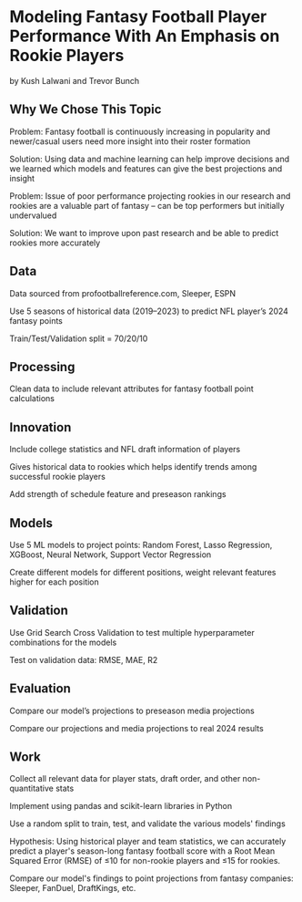 Modeling Fantasy Football Player Performance With An Emphasis on Rookie Players
=========================================================
by Kush Lalwani and Trevor Bunch

Why We Chose This Topic
------------

Problem: Fantasy football is continuously increasing in popularity and newer/casual users need more insight into their roster formation

Solution: Using data and machine learning can help improve decisions and we learned which models and features can give the best projections and insight

Problem: Issue of poor performance projecting rookies in our research and rookies are a valuable part of fantasy – can be top performers but initially undervalued

Solution: We want to improve upon past research and be able to predict rookies more accurately

Data
----

Data sourced from profootballreference.com, Sleeper, ESPN

Use 5 seasons of historical data (2019–2023) to predict NFL player’s 2024 fantasy points

Train/Test/Validation split = 70/20/10

Processing
-----------------

Clean data to include relevant attributes for fantasy football point calculations

Innovation
-----------------

Include college statistics and NFL draft information of players

Gives historical data to rookies which helps identify trends among successful rookie players

Add strength of schedule feature and preseason rankings

Models
------

Use 5 ML models to project points: Random Forest, Lasso Regression, XGBoost, Neural Network, Support Vector Regression

Create different models for different positions, weight relevant features higher for each position

Validation
-------

Use Grid Search Cross Validation to test multiple hyperparameter combinations for the models

Test on validation data: RMSE, MAE, R2

Evaluation
--------------------------

Compare our model’s projections to preseason media projections

Compare our projections and media projections to real 2024 results

Work
--------------------------

Collect all relevant data for player stats, draft order, and other non-quantitative stats

Implement using pandas and scikit-learn libraries in Python

Use a random split to train, test, and validate the various models' findings

Hypothesis: Using historical player and team statistics, we can accurately predict a player's season-long fantasy football score with a Root Mean Squared Error (RMSE) of ≤10 for non-rookie players and ≤15 for rookies.

Compare our model's findings to point projections from fantasy companies: Sleeper, FanDuel, DraftKings, etc.


